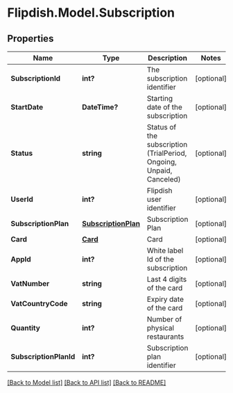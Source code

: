 # Flipdish.Model.Subscription
## Properties

Name | Type | Description | Notes
------------ | ------------- | ------------- | -------------
**SubscriptionId** | **int?** | The subscription identifier | [optional] 
**StartDate** | **DateTime?** | Starting date of the subscription | [optional] 
**Status** | **string** | Status of the subscription (TrialPeriod, Ongoing, Unpaid, Canceled) | [optional] 
**UserId** | **int?** | Flipdish user identifier | [optional] 
**SubscriptionPlan** | [**SubscriptionPlan**](SubscriptionPlan.md) | Subscription Plan | [optional] 
**Card** | [**Card**](Card.md) | Card | [optional] 
**AppId** | **int?** | White label Id of the subscription | [optional] 
**VatNumber** | **string** | Last 4 digits of the card | [optional] 
**VatCountryCode** | **string** | Expiry date of the card | [optional] 
**Quantity** | **int?** | Number of physical restaurants | [optional] 
**SubscriptionPlanId** | **int?** | Subscription plan identifier | [optional] 

[[Back to Model list]](../README.md#documentation-for-models) [[Back to API list]](../README.md#documentation-for-api-endpoints) [[Back to README]](../README.md)

